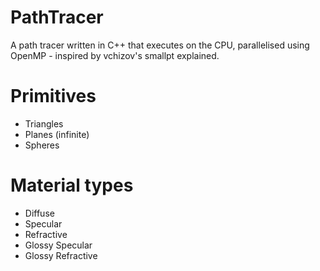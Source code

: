 # PathTracer
A path tracer written in C++ that executes on the CPU, parallelised using OpenMP - inspired by vchizov's smallpt explained.

# Primitives
 - Triangles
 - Planes (infinite)
 - Spheres

# Material types
 - Diffuse
 - Specular
 - Refractive
 - Glossy Specular
 - Glossy Refractive
 
